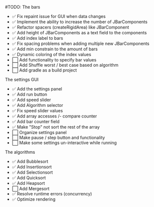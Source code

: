 #TODO:
The bars
- ✅ Fix repaint issue for GUI when data changes
- ✅ Implement the ability to increase the number of JBarComponents
- ✅ Refactor spacers (createRigidArea) like JBarComponent
- ✅ Add height of JBarComponents as a text field to the components
- ✅ Add index label to bars
- ✅ Fix spacing problems when adding multiple new JBarComponents
- ✅ Add min constrain to the amount of bars
- ✅ Dynamic coloring of the index values
- ⬜ Add functionality to specify bar values
- ⬜ Add Shuffle worst / best case based on algorithm
- ⬜ Add gradle as a build project 

The settings GUI
- ✅ Add the settings panel
- ✅ Add run button
- ✅ Add speed slider
- ✅ Add Algorithm selector
- ✅ Fix speed slider values
- ✅ Add array accesses /- compare counter
- ✅ Add bar counter field
- ✅ Make "Stop" not sort the rest of the array
- ⬜ Organize settings panel
- ⬜ Make pause / step button and functionality
- ⬜ Make some settings un-interactive while running

The algorithms
- ✅ Add Bubblesort
- ✅ Add Insertionsort
- ✅ Add Selectionsort 
- ✅ Add Quicksort
- ✅ Add Heapsort
- ⬜ Add Mergesort
- ✅ Resolve runtime errors (concurrency)
- ✅ Optimize rendering